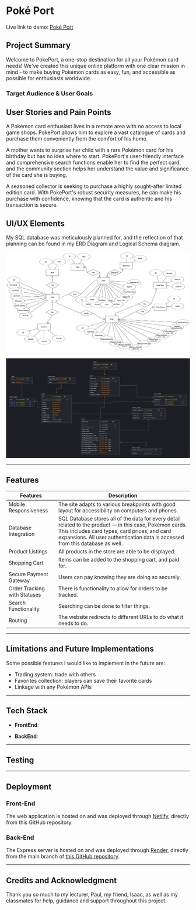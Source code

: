 # Poké Port

Live link to demo: [Poké Port](https://poke-port.netlify.app/)

## Project Summary

Welcome to PokePort, a one-stop destination for all your Pokémon card needs! We've created this unique online platform with one clear mission in mind - to make buying Pokémon cards as easy, fun, and accessible as possible for enthusiasts worldwide.

### Target Audience & User Goals

## User Stories and Pain Points

A Pokémon card enthusiast lives in a remote area with no access to local game shops. PokePort allows him to explore a vast catalogue of cards and purchase them conveniently from the comfort of his home.

A mother wants to surprise her child with a rare Pokémon card for his birthday but has no idea where to start. PokePort's user-friendly interface and comprehensive search functions enable her to find the perfect card, and the community section helps her understand the value and significance of the card she is buying.

A seasoned collector is seeking to purchase a highly sought-after limited edition card. With PokePort's robust security measures, he can make his purchase with confidence, knowing that the card is authentic and his transaction is secure.

## UI/UX Elements

My SQL database was meticulously planned for, and the reflection of that planning can be found in my ERD Diagram and Logical Schema diagram.

![ERD Diagram](src/assets/resources/ERD.png)

![Logical Schema Diagram](src/assets/resources/LSD.png)

---

## Features
| Features | Description |
| ----------- | ----------- |
| Mobile Responsiveness | The site adapts to various breakpoints with good layout for accessibility on computers and phones. |
| Database Integration | SQL Database stores all of the data for every detail related to the product — in this case, Pokémon cards. This includes card types, card prices, and card expansions. All user authentication data is accessed from this database as well. |
| Product Listings | All products in the store are able to be displayed. |
| Shopping Cart | Items can be added to the shopping cart, and paid for. |
| Secure Payment Gateway | Users can pay knowing they are doing so securely. |
| Order Tracking with Statuses | There is functionality to allow for orders to be tracked. |
| Search Functionality | Searching can be done to filter things. |
| Routing | The website redirects to different URLs to do what it needs to do. |


---

## Limitations and Future Implementations

Some possible features I would like to implement in the future are:
- Trading system: trade with others
- Favorites collection: players can save their favorite cards
- Linkage with any Pokémon APIs

---

## Tech Stack

- **FrontEnd**:

- **BackEnd**: 

--- 

## Testing


---

## Deployment

### Front-End
The web application is hosted on and was deployed through [Netlify](https://www.netlify.com/), directly from this GitHub repository.

### Back-End
The Express server is hosted on and was deployed through [Render](https://render.com/), directly from the main branch of [this GitHub repository](https://github.com/shiv-iyer/Project-3-BackEnd).

---

## Credits and Acknowledgment

Thank you so much to my lecturer, Paul, my friend, Isaac, as well as my classmates for help, guidance and support throughout this project.